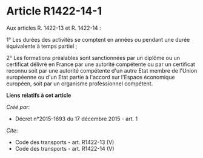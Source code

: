 # Article R1422-14-1

Aux articles R. 1422-13 et R. 1422-14 : 

1° Les durées des activités se comptent en années ou pendant une durée équivalente à temps partiel ; 

2° Les formations préalables sont sanctionnées par un diplôme ou un certificat délivré en France par une autorité compétente
ou par un certificat reconnu soit par une autorité compétente d'un autre Etat membre de l'Union européenne ou d'un Etat
partie à l'accord sur l'Espace économique européen, soit par un organisme professionnel compétent.

**Liens relatifs à cet article**

_Créé par_:

  - Décret n°2015-1693 du 17 décembre 2015 - art. 1

_Cite_:

  - Code des transports - art. R1422-13 (V)
  - Code des transports - art. R1422-14 (V)
